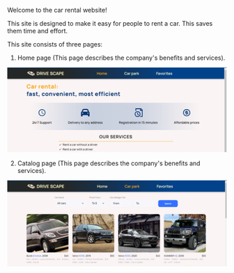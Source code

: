 Welcome to the car rental website!

This site is designed to make it easy for people to rent a car. This saves them
time and effort.

This site consists of three pages:

1. Home page (This page describes the company's benefits and services).

![HomePage](./src/assets/Home.png)


2. Catalog page (This page describes the company's benefits and services).

![CatalogPage](./src/assets/Catalog.png)
